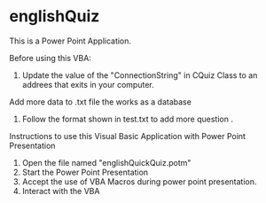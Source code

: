 # englishQuiz

This is a Power Point Application. 


Before using this VBA:

1) Update the value of the "ConnectionString" in CQuiz Class to an addrees that exits in your computer. 


Add more data to .txt file the works as a database

1) Follow the format shown in test.txt to add more question . 


Instructions to use this Visual Basic Application with Power Point Presentation

1) Open the file named "englishQuickQuiz.potm"
2) Start the Power Point Presentation
3) Accept the use of VBA Macros during power point presentation.
4) Interact with the VBA 

